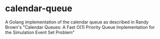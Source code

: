 # calendar-queue
A Golang implementation of the calendar queue as described in Randy Brown's "Calendar Queues: A Fast O(1) Priority Queue Implementation for the Simulation Event Set Problem"
